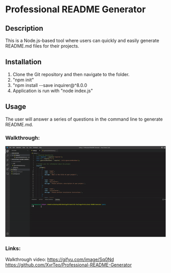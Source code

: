 # Professional README Generator

## Description

This is a Node.js-based tool where users can quickly and easily generate README.md files for their projects.

## Installation

1. Clone the Git repository and then navigate to the folder.
2. "npm init"
3. "npm install --save inquirer@^8.0.0
4. Application is run with "node index.js"

## Usage

The user will answer a series of questions in the command line to generate README.md.

### Walkthrough:

![GIF](./assets/README-Generator.gif)

### Links:

Walkthrough video: https://gifyu.com/image/Sq0Nd
https://github.com/XvrTeo/Professional-README-Generator
